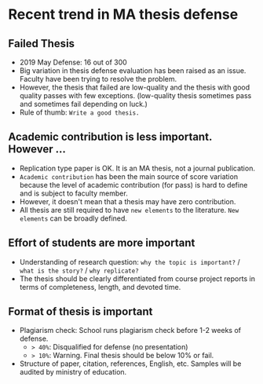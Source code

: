 # Recent trend in MA thesis defense

## Failed Thesis
  * 2019 May Defense: 16 out of 300
  * Big variation in thesis defense evaluation has been raised as an issue. Faculty have been trying to resolve the problem.
  * However, the thesis that failed are low-quality and the thesis with good quality passes with few exceptions. (low-quality thesis sometimes pass and sometimes fail depending on luck.)
  * Rule of thumb: `Write a good thesis.`  

##  Academic contribution is less important. However ...
  * Replication type paper is OK. It is an MA thesis, not a journal publication.
  * `Academic contribution` has been the main source of score variation because the level of academic contribution (for pass) is hard to define and is subject to faculty member.
  * However, it doesn't mean that a thesis may have zero contribution. 
  * All thesis are still required to have `new elements` to the literature. `New elements` can be broadly defined. 

## Effort of students are more important
  * Understanding of research question: `why the topic is important?` / `what is the story?` / `why replicate?`
  * The thesis should be clearly differentiated from course project reports in terms of completeness, length, and devoted time. 

## Format of thesis is important
* Plagiarism check: School runs plagiarism check before 1-2 weeks of defense. 
  * `> 40%`: Disqualified for defense (no presentation)
  * `> 10%`: Warning. Final thesis should be below 10% or fail.
* Structure of paper, citation, references, English, etc. Samples will be audited by ministry of education. 
